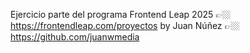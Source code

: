 Ejercicio parte del programa Frontend Leap 2025 👉🏼https://frontendleap.com/proyectos
by Juan Núñez 👉🏼 https://github.com/juanwmedia

